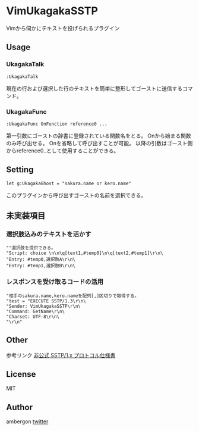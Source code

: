 # VimUkagakaSSTP
Vimから伺かにテキストを投げられるプラグイン


## Usage
### UkagakaTalk
```
:UkagakaTalk
```
現在の行および選択した行のテキストを簡単に整形してゴーストに送信するコマンド。


### UkagakaFunc
```
:UkagakaFunc OnFunction reference0 ...
```
第一引数にゴーストの辞書に登録されている関数名をとる。
Onから始まる関数のみ呼び出せる。
Onを省略して呼び出すことが可能。
以降の引数はゴースト側からreference0..として使用することができる。



## Setting
```
let g:UkagakaGhost = "sakura.name or kero.name"
```
このプラグインから呼び出すゴーストの名前を選択できる。


## 未実装項目
### 選択肢込みのテキストを活かす
```
""選択肢を提供できる。
"Script: choice \n\n\q[text1,#temp0]\n\q[text2,#temp1]\r\n\
"Entry: #temp0,選択肢A\r\n\
"Entry: #temp1,選択肢B\r\n\
```


### レスポンスを受け取るコードの活用
```
"相手のsakura.name,kero.nameを配列[,]区切りで取得する。
"test = "EXECUTE SSTP/1.3\r\n\
"Sender: VimUkagakaSSTP\r\n\
"Command: GetName\r\n\
"Charset: UTF-8\r\n\
"\r\n"
```


## Other
参考リンク
[非公式 SSTP/1.x プロトコル仕様書](https://www.ooyashima.net/db/sstp.html)


## License
MIT


## Author
ambergon 
[twitter](https://twitter.com/Sc_lFoxGon)
